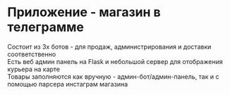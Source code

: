 # Приложение - магазин в телеграмме  
Состоит из 3х ботов - для продаж, администрирования и доставки соответственно  
Есть веб админ панель на Flask и небольшой сервер для отображения курьера на карте  
Товары заполняются как вручную - админ-бот/админ-панель, так и с помощью парсера инстаграм магазина
